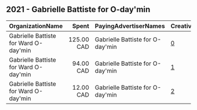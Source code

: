 ## 2021 - Gabrielle Battiste for O-day'min 
|OrganizationName|Spent|PayingAdvertiserNames|CreativeUrls|Impressions|Genders|AgeBrackets|CountryCodes|BillingAddresses|CandidateBallotInformation|
|:---|---:|:---|:---|---:|:---|:---|:---|:---|:---|
|Gabrielle Battiste for Ward O-day'min|125.00 CAD|Gabrielle Battiste for O-day'min|[0](https://www.snap.com/political-ads/asset/47eec8d10b0a40444062344184e10df7fea16779bf79b78db104ff1525803409?mediaType=png)|44,673||18-35|canada|CA|Gabrielle Battiste|
|Gabrielle Battiste for Ward O-day'min|94.00 CAD|Gabrielle Battiste for O-day'min|[1](https://www.snap.com/political-ads/asset/333e95f7dc0f81fdd6ce4e94d11bb1c08e417d0a8e2eeed7bef8c76e5e392dc1?mediaType=png)|44,709||18-35|canada|CA|Gabrielle Battiste|
|Gabrielle Battiste for Ward O-day'min|12.00 CAD|Gabrielle Battiste for O-day'min|[2](https://www.snap.com/political-ads/asset/77d5501fa6524ce3a12eaec53e4ab3daefb8683be933f60cbbd03051ce76e9ff?mediaType=mp4)|1,987|||canada|CA|Gabrielle Battiste|
